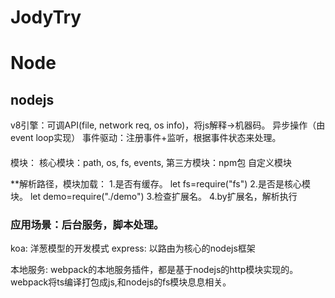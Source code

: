# JodyTry

# Node
## nodejs
v8引擎：可调API(file, network req, os info)，将js解释->机器码。
异步操作（由event loop实现）
事件驱动：注册事件+监听，根据事件状态来处理。
####

模块：
核心模块：path, os, fs, events, 
第三方模块：npm包
自定义模块

**解析路径，模块加载：
1.是否有缓存。  let fs=require("fs")
2.是否是核心模块。 let demo=require("./demo")
3.检查扩展名。
4.by扩展名，解析执行

### 应用场景：后台服务，脚本处理。
koa: 洋葱模型的开发模式
express: 以路由为核心的nodejs框架

本地服务: webpack的本地服务插件，都是基于nodejs的http模块实现的。
webpack将ts编译打包成js,和nodejs的fs模块息息相关。




